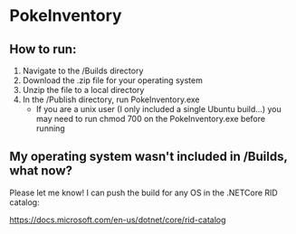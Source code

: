 # PokeInventory

## How to run:
1. Navigate to the /Builds directory
2. Download the .zip file for your operating system
3. Unzip the file to a local directory
4. In the /Publish directory, run PokeInventory.exe
    *	If you are a unix user (I only included a single Ubuntu build...) you may need to run chmod 700 on the PokeInventory.exe before running

## My operating system wasn't included in /Builds, what now?

Please let me know! I can push the build for any OS in the .NETCore RID catalog:

https://docs.microsoft.com/en-us/dotnet/core/rid-catalog

